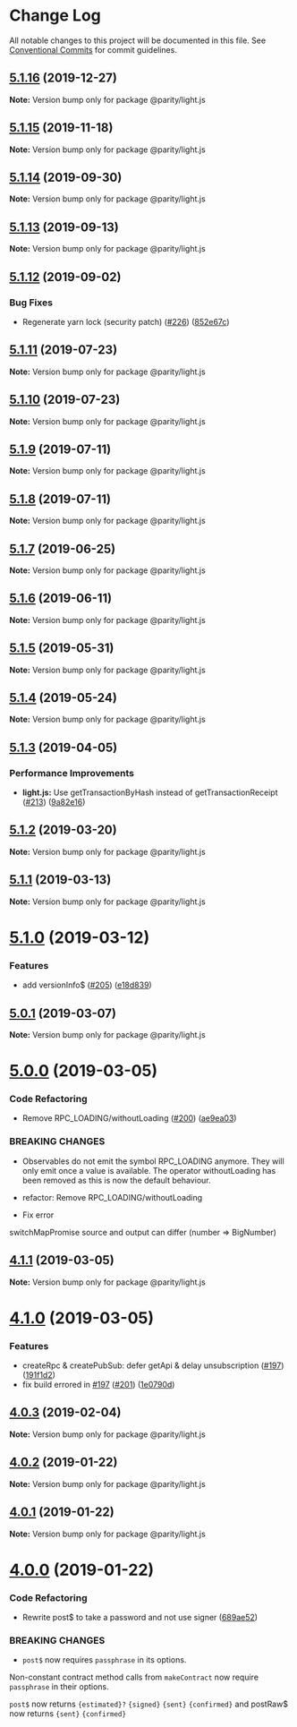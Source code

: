 # Change Log

All notable changes to this project will be documented in this file.
See [Conventional Commits](https://conventionalcommits.org) for commit guidelines.

## [5.1.16](https://github.com/paritytech/js-libs/tree/master/packages/light.js/compare/v5.1.15...v5.1.16) (2019-12-27)

**Note:** Version bump only for package @parity/light.js





## [5.1.15](https://github.com/paritytech/js-libs/tree/master/packages/light.js/compare/v5.1.14...v5.1.15) (2019-11-18)

**Note:** Version bump only for package @parity/light.js





## [5.1.14](https://github.com/paritytech/js-libs/tree/master/packages/light.js/compare/v5.1.13...v5.1.14) (2019-09-30)

**Note:** Version bump only for package @parity/light.js





## [5.1.13](https://github.com/paritytech/js-libs/tree/master/packages/light.js/compare/v5.1.12...v5.1.13) (2019-09-13)

**Note:** Version bump only for package @parity/light.js





## [5.1.12](https://github.com/paritytech/js-libs/tree/master/packages/light.js/compare/v5.1.11...v5.1.12) (2019-09-02)


### Bug Fixes

* Regenerate yarn lock (security patch) ([#226](https://github.com/paritytech/js-libs/tree/master/packages/light.js/issues/226)) ([852e67c](https://github.com/paritytech/js-libs/tree/master/packages/light.js/commit/852e67c))





## [5.1.11](https://github.com/paritytech/js-libs/tree/master/packages/light.js/compare/v5.1.10...v5.1.11) (2019-07-23)

**Note:** Version bump only for package @parity/light.js





## [5.1.10](https://github.com/paritytech/js-libs/tree/master/packages/light.js/compare/v5.1.9...v5.1.10) (2019-07-23)

**Note:** Version bump only for package @parity/light.js





## [5.1.9](https://github.com/paritytech/js-libs/tree/master/packages/light.js/compare/v5.1.8...v5.1.9) (2019-07-11)

**Note:** Version bump only for package @parity/light.js





## [5.1.8](https://github.com/paritytech/js-libs/tree/master/packages/light.js/compare/v5.1.7...v5.1.8) (2019-07-11)

**Note:** Version bump only for package @parity/light.js





## [5.1.7](https://github.com/paritytech/js-libs/tree/master/packages/light.js/compare/v5.1.6...v5.1.7) (2019-06-25)

**Note:** Version bump only for package @parity/light.js





## [5.1.6](https://github.com/paritytech/js-libs/tree/master/packages/light.js/compare/v5.1.5...v5.1.6) (2019-06-11)

**Note:** Version bump only for package @parity/light.js





## [5.1.5](https://github.com/paritytech/js-libs/tree/master/packages/light.js/compare/v5.1.4...v5.1.5) (2019-05-31)

**Note:** Version bump only for package @parity/light.js





## [5.1.4](https://github.com/paritytech/js-libs/tree/master/packages/light.js/compare/v5.1.3...v5.1.4) (2019-05-24)

**Note:** Version bump only for package @parity/light.js





## [5.1.3](https://github.com/paritytech/js-libs/tree/master/packages/light.js/compare/v5.1.2...v5.1.3) (2019-04-05)


### Performance Improvements

* **light.js:** Use getTransactionByHash instead of getTransactionReceipt ([#213](https://github.com/paritytech/js-libs/tree/master/packages/light.js/issues/213)) ([9a82e16](https://github.com/paritytech/js-libs/tree/master/packages/light.js/commit/9a82e16))





## [5.1.2](https://github.com/paritytech/js-libs/tree/master/packages/light.js/compare/v5.1.1...v5.1.2) (2019-03-20)

**Note:** Version bump only for package @parity/light.js





## [5.1.1](https://github.com/paritytech/js-libs/tree/master/packages/light.js/compare/v5.1.0...v5.1.1) (2019-03-13)

**Note:** Version bump only for package @parity/light.js





# [5.1.0](https://github.com/paritytech/js-libs/tree/master/packages/light.js/compare/v5.0.1...v5.1.0) (2019-03-12)


### Features

* add versionInfo$ ([#205](https://github.com/paritytech/js-libs/tree/master/packages/light.js/issues/205)) ([e18d839](https://github.com/paritytech/js-libs/tree/master/packages/light.js/commit/e18d839))





## [5.0.1](https://github.com/paritytech/js-libs/tree/master/packages/light.js/compare/v5.0.0...v5.0.1) (2019-03-07)

**Note:** Version bump only for package @parity/light.js





# [5.0.0](https://github.com/paritytech/js-libs/tree/master/packages/light.js/compare/v4.1.1...v5.0.0) (2019-03-05)


### Code Refactoring

* Remove RPC_LOADING/withoutLoading ([#200](https://github.com/paritytech/js-libs/tree/master/packages/light.js/issues/200)) ([ae9ea03](https://github.com/paritytech/js-libs/tree/master/packages/light.js/commit/ae9ea03))


### BREAKING CHANGES

* Observables do not emit the symbol RPC_LOADING anymore. They will
only emit once a value is available. The operator withoutLoading
has been removed as this is now the default behaviour.

* refactor: Remove RPC_LOADING/withoutLoading

* Fix error

switchMapPromise source and output can differ (number => BigNumber)





## [4.1.1](https://github.com/paritytech/js-libs/tree/master/packages/light.js/compare/v4.1.0...v4.1.1) (2019-03-05)

**Note:** Version bump only for package @parity/light.js





# [4.1.0](https://github.com/paritytech/js-libs/tree/master/packages/light.js/compare/v4.0.3...v4.1.0) (2019-03-05)


### Features

* createRpc & createPubSub: defer getApi & delay unsubscription ([#197](https://github.com/paritytech/js-libs/tree/master/packages/light.js/issues/197)) ([191f1d2](https://github.com/paritytech/js-libs/tree/master/packages/light.js/commit/191f1d2))
* fix build errored in [#197](https://github.com/paritytech/js-libs/tree/master/packages/light.js/issues/197) ([#201](https://github.com/paritytech/js-libs/tree/master/packages/light.js/issues/201)) ([1e0790d](https://github.com/paritytech/js-libs/tree/master/packages/light.js/commit/1e0790d))





## [4.0.3](https://github.com/paritytech/js-libs/tree/master/packages/light.js/compare/v4.0.2...v4.0.3) (2019-02-04)

**Note:** Version bump only for package @parity/light.js





## [4.0.2](https://github.com/paritytech/js-libs/tree/master/packages/light.js/compare/v4.0.1...v4.0.2) (2019-01-22)

**Note:** Version bump only for package @parity/light.js





## [4.0.1](https://github.com/paritytech/js-libs/tree/master/packages/light.js/compare/v4.0.0...v4.0.1) (2019-01-22)

**Note:** Version bump only for package @parity/light.js





# [4.0.0](https://github.com/paritytech/js-libs/tree/master/packages/light.js/compare/v3.0.31...v4.0.0) (2019-01-22)


### Code Refactoring

* Rewrite post$ to take a password and not use signer ([689ae52](https://github.com/paritytech/js-libs/tree/master/packages/light.js/commit/689ae52))


### BREAKING CHANGES

* `post$` now requires `passphrase` in its options.

Non-constant contract method calls from `makeContract` now require `passphrase` in their options.

`post$` now returns `{estimated}?` `{signed}` `{sent}` `{confirmed}` and postRaw$ now returns `{sent}` `{confirmed}`
